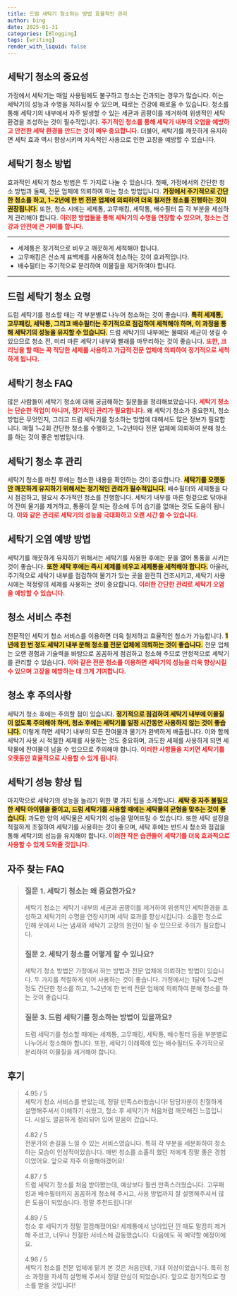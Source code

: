 ```yaml
---
title: 드럼 세탁기 청소하는 방법 효율적인 관리
author: bing
date: 2025-01-31
categories: [Blogging]
tags: [writing]
render_with_liquid: false
---
```



<h2 id='세탁기 청소의 중요성'>세탁기 청소의 중요성</h2>

<p>가정에서 세탁기는 매일 사용됨에도 불구하고 청소는 간과되는 경우가 많습니다. 이는 세탁기의 성능과 수명을 저하시킬 수 있으며, 때로는 건강에 해로울 수 있습니다. 청소를 통해 세탁기의 내부에서 자주 발생할 수 있는 세균과 곰팡이를 제거하여 위생적인 세탁 환경을 조성하는 것이 필수적입니다. <b><span style="color: #ee2323;">주기적인 청소를 통해 세탁기 내부의 오염을 예방하고 안전한 세탁 환경을 만드는 것이 매우 중요합니다.</span></b> 더불어, 세탁기를 깨끗하게 유지하면 세탁 효과 역시 향상시키며 지속적인 사용으로 인한 고장을 예방할 수 있습니다.</p>

<h2 id='세탁기 청소 방법'>세탁기 청소 방법</h2>

<p>효과적인 세탁기 청소 방법은 두 가지로 나눌 수 있습니다. 첫째, 가정에서의 간단한 청소 방법과 둘째, 전문 업체에 의뢰하여 하는 청소 방법입니다. <b><span style="background-color: #ffe066;">가정에서 주기적으로 간단한 청소를 하고, 1~2년에 한 번 전문 업체에 의뢰하여 더욱 철저한 청소를 진행하는 것이 권장됩니다.</span></b> 또한, 청소 시에는 세제통, 고무패킹, 세탁통, 배수필터 등 각 부분을 세심하게 관리해야 합니다. <b><span style="color: #ee2323;">이러한 방법들을 통해 세탁기의 수명을 연장할 수 있으며, 청소는 건강과 안전에 큰 기여를 합니다.</span></b></p>

<hr />

<ul>
    <li>세제통은 정기적으로 비우고 깨끗하게 세척해야 합니다.</li>
    <li>고무패킹은 산소계 표백제를 사용하여 청소하는 것이 효과적입니다.</li>
    <li>배수필터는 주기적으로 분리하여 이물질을 제거하여야 합니다.</li>
</ul>

<hr />

<h2 id='드럼 세탁기 청소 요령'>드럼 세탁기 청소 요령</h2>

<p>드럼 세탁기를 청소할 때는 각 부분별로 나누어 청소하는 것이 좋습니다. <b><span style="background-color: #ffe066;">특히 세제통, 고무패킹, 세탁통, 그리고 배수필터는 주기적으로 점검하여 세척해야 하며, 이 과정을 통해 세탁기의 성능을 유지할 수 있습니다.</span></b> 드럼 세탁기의 내부에는 물때와 세균이 생길 수 있으므로 청소 전, 미리 마른 세탁기 내부와 빨래를 마무리하는 것이 좋습니다. <b><span style="color: #ee2323;">또한, 크리닝을 할 때는 꼭 적당한 세제를 사용하고 가급적 전문 업체에 의뢰하여 정기적으로 세척하게 됩니다.</span></b></p>

<h2 id='세탁기 청소 FAQ'>세탁기 청소 FAQ</h2>

<p>많은 사람들이 세탁기 청소에 대해 궁금해하는 질문들을 정리해보았습니다. <b><span style="color: #ee2323;">세탁기 청소는 단순한 작업이 아니며, 정기적인 관리가 필요합니다.</span></b> 왜 세탁기 청소가 중요한지, 청소 방법은 무엇인지, 그리고 드럼 세탁기를 청소하는 방법에 대해서도 많은 정보가 필요합니다. 매월 1~2회 간단한 청소를 수행하고, 1~2년마다 전문 업체에 의뢰하여 분해 청소를 하는 것이 좋은 방법입니다.</p>

<h2 id='세탁기 청소 후 관리'>세탁기 청소 후 관리</h2>

<p>세탁기 청소를 마친 후에는 청소한 내용을 확인하는 것이 중요합니다. <b><span style="background-color: #ffe066;">세탁기를 오랫동안 깨끗하게 유지하기 위해서는 정기적인 관리가 필수적입니다.</span></b> 배수필터와 세제통을 다시 점검하고, 필요시 추가적인 청소를 진행합니다. 세탁기 내부를 마른 헝겊으로 닦아내어 잔여 물기를 제거하고, 통풍이 잘 되는 장소에 두어 습기를 없애는 것도 도움이 됩니다. <b><span style="color: #ee2323;">이와 같은 관리로 세탁기의 성능을 극대화하고 오랜 시간 쓸 수 있습니다.</span></b></p>

<h2 id='세탁기 오염 예방 방법'>세탁기 오염 예방 방법</h2>

<p>세탁기를 깨끗하게 유지하기 위해서는 세탁기를 사용한 후에는 문을 열어 통풍을 시키는 것이 좋습니다. <b><span style="background-color: #ffe066;">또한 세탁 후에는 즉시 세제를 비우고 세제통을 세척해야 합니다.</span></b> 아울러, 주기적으로 세탁기 내부를 점검하여 물기가 있는 곳을 완전히 건조시키고, 세탁기 사용 시에는 적정량의 세제를 사용하는 것이 중요합니다. <b><span style="color: #ee2323;">이러한 간단한 관리로 세탁기 오염을 예방할 수 있습니다.</span></b></p>

<h2 id='청소 서비스 추천'>청소 서비스 추천</h2>

<p>전문적인 세탁기 청소 서비스를 이용하면 더욱 철저하고 효율적인 청소가 가능합니다. <b><span style="background-color: #ffe066;">1년에 한 번 정도 세탁기 내부 분해 청소를 전문 업체에 의뢰하는 것이 좋습니다.</span></b> 전문 업체는 오랜 경험과 기술력을 바탕으로 꼼꼼하게 점검하고 청소해 주므로 안정적으로 세탁기를 관리할 수 있습니다. <b><span style="color: #ee2323;">이와 같은 전문 청소를 이용하면 세탁기의 성능을 더욱 향상시킬 수 있으며 고장을 예방하는 데 크게 기여합니다.</span></b></p>

<h2 id='청소 후 주의사항'>청소 후 주의사항</h2>

<p>세탁기 청소 후에는 주의할 점이 있습니다. <b><span style="background-color: #ffe066;">정기적으로 점검하여 세탁기 내부에 이물질이 없도록 주의해야 하며, 청소 후에는 세탁기를 일정 시간동안 사용하지 않는 것이 좋습니다.</span></b> 이렇게 하면 세탁기 내부의 모든 잔여물과 물기가 완벽하게 배출됩니다. 이와 함께 세탁기 사용 시 적절한 세제를 사용하는 것도 중요하며, 과도한 세제를 사용하게 되면 세탁물에 잔여물이 남을 수 있으므로 주의해야 합니다. <b><span style="color: #ee2323;">이러한 사항들을 지키면 세탁기를 오랫동안 효율적으로 사용할 수 있게 됩니다.</span></b></p>

<h2 id='세탁기 성능 향상 팁'>세탁기 성능 향상 팁</h2>

<p>마지막으로 세탁기의 성능을 늘리기 위한 몇 가지 팁을 소개합니다. <b><span style="background-color: #ffe066;">세탁 중 자주 불필요한 세탁 아이템을 줄이고, 드럼 세탁기를 사용할 때에는 세탁물의 균형을 맞추는 것이 좋습니다.</span></b> 과도한 양의 세탁물은 세탁기의 성능을 떨어뜨릴 수 있습니다. 또한 세탁 설정을 적절하게 조절하여 세탁기를 사용하는 것이 좋으며, 세탁 후에는 반드시 청소와 점검을 통해 세탁기의 성능을 유지해야 합니다. <b><span style="color: #ee2323;">이러한 작은 습관들이 세탁기를 더욱 효과적으로 사용할 수 있게 도와줄 것입니다.</span></b></p>


<h2 id='자주_찾는_FAQ'>자주 찾는 FAQ</h2>
<div itemscope="" itemtype="https://schema.org/FAQPage">
<blockquote>
<div itemscope="" itemprop="mainEntity" itemtype="https://schema.org/Question">
<h3 itemprop="name">질문 1. 세탁기 청소는 왜 중요한가요?</h3>
<div itemscope="" itemprop="acceptedAnswer" itemtype="https://schema.org/Answer">
<span itemprop="text">
<p>세탁기 청소는 세탁기 내부의 세균과 곰팡이를 제거하여 위생적인 세탁환경을 조성하고 세탁기의 수명을 연장시키며 세탁 효과를 향상시킵니다. 소홀한 청소로 인해 옷에서 나는 냄새와 세탁기 고장의 원인이 될 수 있으므로 주의가 필요합니다.</p>
</span>
</div>
</div>
<div itemscope="" itemprop="mainEntity" itemtype="https://schema.org/Question">
<h3 itemprop="name">질문 2. 세탁기 청소를 어떻게 할 수 있나요?</h3>
<div itemscope="" itemprop="acceptedAnswer" itemtype="https://schema.org/Answer">
<span itemprop="text">
<p>세탁기 청소 방법은 가정에서 하는 방법과 전문 업체에 의뢰하는 방법이 있습니다. 두 가지를 적절하게 섞어 사용하는 것이 좋습니다. 가정에서는 1달에 1~2번 정도 간단한 청소를 하고, 1~2년에 한 번씩 전문 업체에 의뢰하여 분해 청소를 하는 것이 좋습니다.</p>
</span>
</div>
</div>
<div itemscope="" itemprop="mainEntity" itemtype="https://schema.org/Question">
<h3 itemprop="name">질문 3. 드럼 세탁기를 청소하는 방법이 있을까요?</h3>
<div itemscope="" itemprop="acceptedAnswer" itemtype="https://schema.org/Answer">
<span itemprop="text">
<p>드럼 세탁기를 청소할 때에는 세제통, 고무패킹, 세탁통, 배수필터 등을 부분별로 나누어서 청소해야 합니다. 또한, 세탁기 아래쪽에 있는 배수필터도 주기적으로 분리하여 이물질을 제거해야 합니다.</p>
</span>
</div>
</div>
</blockquote>
</div>
<h2 id='후기'>후기</h2>
<div itemscope itemtype="https://schema.org/Product">
  <blockquote>
  <div itemprop="review" itemscope itemtype="https://schema.org/Review">
      <div itemprop="reviewRating" itemscope itemtype="https://schema.org/Rating"> <span itemprop="ratingValue">4.95</span> / <span itemprop="bestRating">5</span> </div>
      <span itemprop="reviewBody">세탁기 청소 서비스를 받았는데, 정말 만족스러웠습니다! 담당자분이 친절하게 설명해주셔서 이해하기 쉬웠고, 청소 후 세탁기가 처음처럼 깨끗해진 느낌입니다. 시설도 깔끔하게 정리되어 있어 믿음이 갔습니다.</span>
  </div>
  <br>
  <div itemprop="review" itemscope itemtype="https://schema.org/Review">
      <div itemprop="reviewRating" itemscope itemtype="https://schema.org/Rating"> <span itemprop="ratingValue">4.82</span> / <span itemprop="bestRating">5</span> </div>
      <span itemprop="reviewBody">전문가의 손길을 느낄 수 있는 서비스였습니다. 특히 각 부분을 세분화하여 청소하는 모습이 인상적이었습니다. 매번 청소를 소홀히 했던 저에게 정말 좋은 경험이었어요. 앞으로 자주 이용해야겠어요!</span>
  </div>
  <br>
  <div itemprop="review" itemscope itemtype="https://schema.org/Review">
      <div itemprop="reviewRating" itemscope itemtype="https://schema.org/Rating"> <span itemprop="ratingValue">4.87</span> / <span itemprop="bestRating">5</span> </div>
      <span itemprop="reviewBody">드럼 세탁기 청소를 처음 받아봤는데, 예상보다 훨씬 만족스러웠습니다. 고무패킹과 배수필터까지 꼼꼼하게 청소해 주시고, 사용 방법까지 잘 설명해주셔서 많은 도움이 되었습니다. 정말 추천드립니다!</span>
  </div>
  <br>
  <div itemprop="review" itemscope itemtype="https://schema.org/Review">
      <div itemprop="reviewRating" itemscope itemtype="https://schema.org/Rating"> <span itemprop="ratingValue">4.89</span> / <span itemprop="bestRating">5</span> </div>
      <span itemprop="reviewBody">청소 후 세탁기가 정말 깔끔해졌어요! 세제통에서 남아있던 낀 때도 말끔히 제거해 주셨고, 너무나 친절한 서비스에 감동했습니다. 다음에도 꼭 예약할 예정이에요.</span>
  </div>
  <br>
  <div itemprop="review" itemscope itemtype="https://schema.org/Review">
      <div itemprop="reviewRating" itemscope itemtype="https://schema.org/Rating"> <span itemprop="ratingValue">4.96</span> / <span itemprop="bestRating">5</span> </div>
      <span itemprop="reviewBody">세탁기 청소를 전문 업체에 맡겨 본 것은 처음인데, 기대 이상이었습니다. 특히 청소 과정을 자세히 설명해 주셔서 정말 안심이 되었습니다. 앞으로 정기적으로 청소를 받을 것입니다!</span>
  </div>
  </blockquote>
</div>
